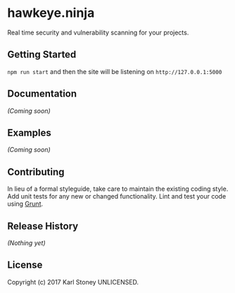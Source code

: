 # hawkeye.ninja
Real time security and vulnerability scanning for your projects.

## Getting Started
`npm run start` and then the site will be listening on `http://127.0.0.1:5000`

## Documentation
_(Coming soon)_

## Examples
_(Coming soon)_

## Contributing
In lieu of a formal styleguide, take care to maintain the existing coding style. Add unit tests for any new or changed functionality. Lint and test your code using [Grunt](http://gruntjs.com/).

## Release History
_(Nothing yet)_

## License
Copyright (c) 2017 Karl Stoney
UNLICENSED.
